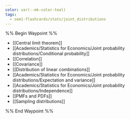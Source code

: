 ```yaml
---
color: var(--mk-color-teal)
tags:
  - sem1-flashcards/stats/joint_distributions
---
```

%% Begin Waypoint %%
- [[Central limit theorem]]
- [[Academics/Statistics for Economics/Joint probability distributions/Conditional probability]]
- [[Correlation]]
- [[Covariance]]
- [[Distribution of linear combinations]]
- [[Academics/Statistics for Economics/Joint probability distributions/Expectation and variance]]
- [[Academics/Statistics for Economics/Joint probability distributions/Independence]]
- [[PMFs and PDFs]]
- [[Sampling distributions]]

%% End Waypoint %%
